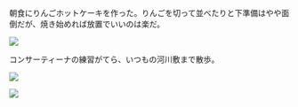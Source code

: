 朝食にりんごホットケーキを作った。りんごを切って並べたりと下準備はやや面倒だが、焼き始めれば放置でいいのは楽だ。

![](https://photos.apkas.net/medium/202312/20231217-095612.webp)

コンサーティーナの練習がてら、いつもの河川敷まで散歩。

![](https://photos.apkas.net/medium/202312/20231217-152256.webp)

![](https://photos.apkas.net/medium/202312/20231217-152630.webp)